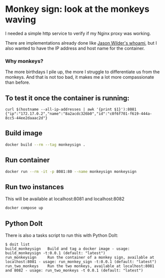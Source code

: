 # Monkey sign: look at the monkeys waving

I needed a simple http service to verify if my Nginx proxy was working.

There are implementations already done like [Jason Wilder's whoami](https://github.com/jwilder/whoami), but I also wanted to have the IP address and host name for the container.

### Why monkeys?

The more birthdays I pile up, the more I struggle to differentiate us from the monkeys. And that is not too bad, it makes me a lot more compassionate than before.

## To test it once the container is running:

```
curl $(hostname --all-ip-addresses | awk '{print $1}'):8081
{"ip":"172.17.0.2","name":"8a2acdc326b0","id":"c0f6f701-f619-444a-8cc5-44ee2daaac2d"}
```

## Build image

```bash
docker build --rm --tag monkeysign .
```

## Run container

```bash
docker run --rm -it -p 8081:80 --name monkeysign monkeysign
```

## Run two instances 

This will be available at localhost:8081 and localhost:8082

```bash
docker compose up
```

## Python DoIt

There is also a tasks script to run this with Python DoIt:

```
$ doit list
build_monkeysign   Build and tag a docker image - usage: build_monkeysign -t:0.0.1 (default: "latest")
run_monkeysign     Run the container of a monkey sign, available at localhost:8081 - usage: run_monkey_sign -t:0.0.1 (default: "latest")
run_two_monkeys    Run the two monkeys, available at localhost:8081 and 8082 - usage: run_two_monkeys -t 0.0.1 (default: "latest")
```